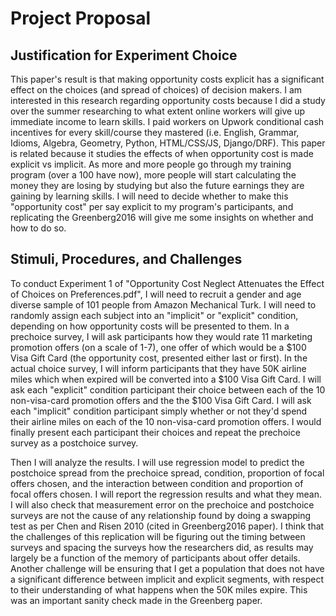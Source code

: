 # Project Proposal

## Justification for Experiment Choice

This paper's result is that making opportunity costs explicit has a significant effect on the choices (and spread of choices) of decision makers. I am interested in this research regarding opportunity costs because I did a study over the summer researching to what extent online workers will give up immediate income to learn skills. I paid workers on Upwork conditional cash incentives for every skill/course they mastered (i.e. English, Grammar, Idioms, Algebra, Geometry, Python, HTML/CSS/JS, Django/DRF). This paper is related because it studies the effects of when opportunity cost is made explicit vs implicit. As more and more people go through my training program (over a 100 have now), more people will start calculating the money they are losing by studying but also the future earnings they are gaining by learning skills. I will need to decide whether to make this "opportunity cost" per say explicit to my program's participants, and replicating the Greenberg2016 will give me some insights on whether and how to do so. 

## Stimuli, Procedures, and Challenges

To conduct Experiment 1 of "Opportunity Cost Neglect Attenuates the Effect of Choices on Preferences.pdf", I will need to recruit a gender and age diverse sample of 101 people from Amazon Mechanical Turk. I will need to randomly assign each subject into an "implicit" or "explicit" condition, depending on how opportunity costs will be presented to them. In a prechoice survey, I will ask participants how they would rate 11 marketing promotion offers (on a scale of 1-7), one offer of which would be a $100 Visa Gift Card (the opportunity cost, presented either last or first). In the actual choice survey, I will inform participants that they have 50K airline miles which when expired will be converted into a $100 Visa Gift Card. I will ask each "explicit" condition participant their choice between each of the 10 non-visa-card promotion offers and the the $100 Visa Gift Card. I will ask each "implicit" condition participant simply whether or not they'd spend their airline miles on each of the 10 non-visa-card promotion offers. I would finally present each participant their choices and repeat the prechoice survey as a postchoice survey. 

Then I will analyze the results. I will use regression model to predict the postchoice spread from the prechoice spread, condition, proportion of focal offers chosen, and the interaction between condition and proportion of focal offers chosen. I will report the regression results and what they mean. I will also check that measurement error on the prechoice and postchoice surveys are not the cause of any relationship found by doing a swapping test as per Chen and Risen 2010 (cited in Greenberg2016 paper). I think that the challenges of this replication will be figuring out the timing between surveys and spacing the surveys how the researchers did, as results may largely be a function of the memory of participants about offer details. Another challenge will be ensuring that I get a population that does not have a significant difference between implicit and explicit segments, with respect to their understanding of what happens when the 50K miles expire. This was an important sanity check made in the Greenberg paper. 